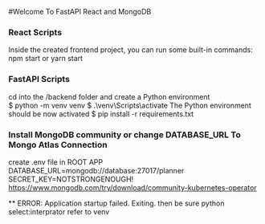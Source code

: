 #Welcome To FastAPI React and MongoDB

### React Scripts
Inside the created frontend project,
you can run some built-in commands:
npm start or yarn start


### FastAPI Scripts
cd into the /backend folder and create a Python environment \
$ python -m venv venv
$ .\venv\Scripts\activate
The Python environment should be now activated 
$ pip install -r requirements.txt


### Install MongoDB community or change DATABASE_URL To Mongo Atlas Connection
create .env file in ROOT APP
DATABASE_URL=mongodb://database:27017/planner
SECRET_KEY=NOTSTRONGENOUGH!
https://www.mongodb.com/try/download/community-kubernetes-operator


** ERROR:    Application startup failed. Exiting.
then be sure python select:interprator refer to venv
